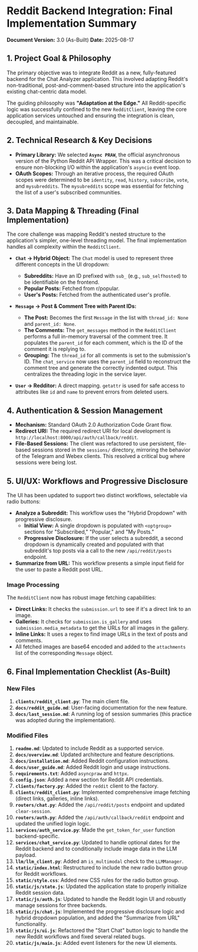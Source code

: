 # Reddit Backend Integration: Final Implementation Summary

**Document Version:** 3.0 (As-Built)
**Date:** 2025-08-17

## 1. Project Goal & Philosophy

The primary objective was to integrate Reddit as a new, fully-featured backend for the Chat Analyzer application. This involved adapting Reddit's non-traditional, post-and-comment-based structure into the application's existing chat-centric data model.

The guiding philosophy was **"Adaptation at the Edge."** All Reddit-specific logic was successfully confined to the new `RedditClient`, leaving the core application services untouched and ensuring the integration is clean, decoupled, and maintainable.

## 2. Technical Research & Key Decisions

-   **Primary Library:** We selected **`Async PRAW`**, the official asynchronous version of the Python Reddit API Wrapper. This was a critical decision to ensure non-blocking I/O within the application's `asyncio` event loop.
-   **OAuth Scopes:** Through an iterative process, the required OAuth scopes were determined to be `identity`, `read`, `history`, `subscribe`, `vote`, and `mysubreddits`. The `mysubreddits` scope was essential for fetching the list of a user's subscribed communities.

## 3. Data Mapping & Threading (Final Implementation)

The core challenge was mapping Reddit's nested structure to the application's simpler, one-level threading model. The final implementation handles all complexity within the `RedditClient`.

-   **`Chat` -> Hybrid Object:** The `Chat` model is used to represent three different concepts in the UI dropdown:
    -   **Subreddits:** Have an ID prefixed with `sub_` (e.g., `sub_selfhosted`) to be identifiable on the frontend.
    -   **Popular Posts:** Fetched from r/popular.
    -   **User's Posts:** Fetched from the authenticated user's profile.

-   **`Message` -> Post & Comment Tree with Parent IDs:**
    -   **The Post:** Becomes the first `Message` in the list with `thread_id: None` and `parent_id: None`.
    -   **The Comments:** The `get_messages` method in the `RedditClient` performs a full in-memory traversal of the comment tree. It populates the `parent_id` for each comment, which is the ID of the comment it is replying to.
    -   **Grouping:** The `thread_id` for all comments is set to the submission's ID. The `chat_service` now uses the `parent_id` field to reconstruct the comment tree and generate the correctly indented output. This centralizes the threading logic in the service layer.

-   **`User` -> Redditor:** A direct mapping. `getattr` is used for safe access to attributes like `id` and `name` to prevent errors from deleted users.

## 4. Authentication & Session Management

-   **Mechanism:** Standard OAuth 2.0 Authorization Code Grant flow.
-   **Redirect URI:** The required redirect URI for local development is `http://localhost:8000/api/auth/callback/reddit`.
-   **File-Based Sessions:** The client was refactored to use persistent, file-based sessions stored in the `sessions/` directory, mirroring the behavior of the Telegram and Webex clients. This resolved a critical bug where sessions were being lost.

## 5. UI/UX: Workflows and Progressive Disclosure

The UI has been updated to support two distinct workflows, selectable via radio buttons:

-   **Analyze a Subreddit:** This workflow uses the "Hybrid Dropdown" with progressive disclosure.
    -   **Initial View:** A single dropdown is populated with `<optgroup>` sections for "Subscribed," "Popular," and "My Posts."
    -   **Progressive Disclosure:** If the user selects a subreddit, a second dropdown is dynamically created and populated with that subreddit's top posts via a call to the new `/api/reddit/posts` endpoint.
-   **Summarize from URL:** This workflow presents a simple input field for the user to paste a Reddit post URL.

### Image Processing

The `RedditClient` now has robust image fetching capabilities:

-   **Direct Links:** It checks the `submission.url` to see if it's a direct link to an image.
-   **Galleries:** It checks for `submission.is_gallery` and uses `submission.media_metadata` to get the URLs for all images in the gallery.
-   **Inline Links:** It uses a regex to find image URLs in the text of posts and comments.
-   All fetched images are base64 encoded and added to the `attachments` list of the corresponding `Message` object.

## 6. Final Implementation Checklist (As-Built)

### New Files
1.  **`clients/reddit_client.py`**: The main client file.
2.  **`docs/reddit_guide.md`**: User-facing documentation for the new feature.
3.  **`docs/last_session.md`**: A running log of session summaries (this practice was adopted during the implementation).

### Modified Files
1.  **`readme.md`**: Updated to include Reddit as a supported service.
2.  **`docs/overview.md`**: Updated architecture and feature descriptions.
3.  **`docs/installation.md`**: Added Reddit configuration instructions.
4.  **`docs/user_guide.md`**: Added Reddit login and usage instructions.
5.  **`requirements.txt`**: Added `asyncpraw` and `httpx`.
6.  **`config.json`**: Added a new section for Reddit API credentials.
7.  **`clients/factory.py`**: Added the `reddit` client to the factory.
8.  **`clients/reddit_client.py`**: Implemented comprehensive image fetching (direct links, galleries, inline links).
9.  **`routers/chat.py`**: Added the `/api/reddit/posts` endpoint and updated `clear-session`.
10. **`routers/auth.py`**: Added the `/api/auth/callback/reddit` endpoint and updated the unified login logic.
11. **`services/auth_service.py`**: Made the `get_token_for_user` function backend-specific.
12. **`services/chat_service.py`**: Updated to handle optional dates for the Reddit backend and to conditionally include image data in the LLM payload.
13. **`llm/llm_client.py`**: Added an `is_multimodal` check to the `LLMManager`.
14. **`static/index.html`**: Restructured to include the new radio button group for Reddit workflows.
15. **`static/style.css`**: Added new CSS rules for the radio button group.
16. **`static/js/state.js`**: Updated the application state to properly initialize Reddit session data.
17. **`static/js/auth.js`**: Updated to handle the Reddit login UI and robustly manage sessions for three backends.
18. **`static/js/chat.js`**: Implemented the progressive disclosure logic and hybrid dropdown population, and added the "Summarize from URL" functionality.
19. **`static/js/ui.js`**: Refactored the "Start Chat" button logic to handle the new Reddit workflows and fixed several related bugs.
20. **`static/js/main.js`**: Added event listeners for the new UI elements.
